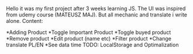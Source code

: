 Hello it was my first project after 3 weeks learning JS. The UI was inspired from udemy course (MATEUSZ MAJ). But all mechanic and translate i write alone. Content:

*Adding Product
*Toggle Important Product
*Toggle buyed product
*Remove product
*Edit product (name etc)
*Filter product
*Change translate PL/EN
*See data time
TODO: LocalStorage and Optimalization
